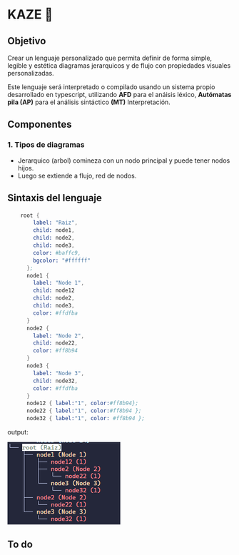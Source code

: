 # KAZE 🍁

## Objetivo

Crear un lenguaje personalizado que permita definir de forma simple, legible y estética diagramas jerarquicos y de flujo con propiedades visuales personalizadas.

Este lenguaje será interpretado o compilado usando un sistema propio desarrollado en typescript, utilizando **AFD** para el anáisis léxico, **Autómatas pila (AP)** para el análisis sintáctico **(MT)** Interpretación.

## Componentes

### 1. Tipos de diagramas

* Jerarquico (arbol) comineza con un nodo principal y puede tener nodos hijos.
* Luego se extiende a flujo, red de nodos.

## Sintaxis del lenguaje

````s
    root {
        label: "Raiz",
        child: node1,
        child: node2,
        child: node3,
        color: #baffc9,
        bgcolor: "#ffffff"
      };
      node1 {
        label: "Node 1",
        child: node12
        child: node2,
        child: node3,
        color: #ffdfba
      }
      node2 {
        label: "Node 2",
        child: node22,
        color: #ff8b94
      }
      node3 {
        label: "Node 3",
        child: node32,
        color: #ffdfba
      }
      node12 { label:"1", color:#ff8b94};
      node22 { label:"1", color:#ff8b94 };
      node32 { label:"1", color: #ff8b94 };
````

output:

![alt text](image-1.png)

## To do
